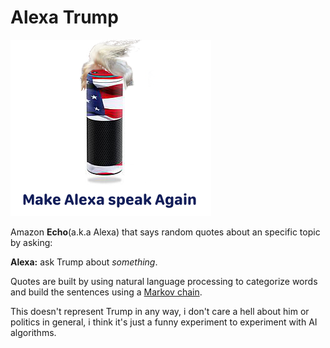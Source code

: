 # Alexa Trump 

![Logo](assets/alexa_trump.png)


Amazon **Echo**(a.k.a Alexa) that says random quotes about an specific topic by asking:

**Alexa:** ask Trump about *something*.

Quotes are built by using natural language processing to categorize words and build the sentences using a [Markov chain](https://en.wikipedia.org/wiki/Markov_chain). 

This doesn't represent Trump in any way, i don't care a hell about him or politics in general, i think it's just a
funny experiment to experiment with AI algorithms.


